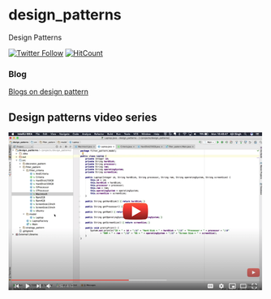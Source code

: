 # design_patterns
Design Patterns

[![Twitter Follow](https://img.shields.io/twitter/follow/Ajit5ingh.svg?style=social)](https://twitter.com/Ajit5ingh)
[![HitCount](http://hits.dwyl.io/ajitsing/design_patterns.svg)](http://hits.dwyl.io/ajitsing/design_patterns)

### Blog
[Blogs on design pattern](https://singhajit.com/tags/#design%20pattern)

## Design patterns video series
[![](https://github.com/ajitsing/ScreenShots/blob/master/design_patterns/design_pattern_series.png)](https://www.youtube.com/watch?v=DX6zmUyIhZg&list=PLFYf87MeyEq4LZVVExVFia_WPtXKrCfrT)
